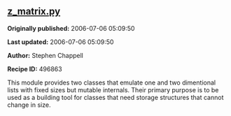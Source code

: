 ## [z_matrix.py](https://code.activestate.com/recipes/496863-z_matrixpy)

**Originally published:** 2006-07-06 05:09:50

**Last updated:** 2006-07-06 05:09:50

**Author:** Stephen Chappell

**Recipe ID:** 496863

This module provides two classes that emulate one and two
dimentional lists with fixed sizes but mutable internals.
Their primary purpose is to be used as a building tool for
classes that need storage structures that cannot change in
size.
